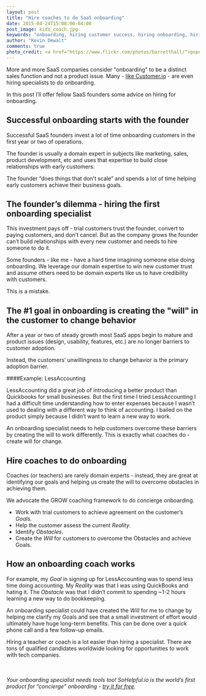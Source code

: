 ```yaml
---
layout: post
title: "Hire coaches to do SaaS onboarding"
date: 2015-04-24T15:08:00-04:00
post_image: kids_coach.jpg
keywords: "onboarding, hiring customer success, hiring onboarding, hiring customer suppport"
author: "Kevin Dewalt"
comments: true
photo_credit: <a href="https://www.flickr.com/photos/barretthall/">popofatticus</a>
---
```

More and more SaaS companies consider "onboarding" to be a distinct sales function and not a product issue. Many - [like Customer.io](/blog/customerio) - are even hiring specialists to do onboarding.

In this post I’ll offer fellow SaaS founders some advice on hiring for onboarding.

## Successful onboarding starts with the founder

Successful SaaS founders invest a lot of time onboarding customers in the first year or two of operations.

The founder is usually a domain expert in subjects like marketing, sales, product development, etc and uses that expertise to build close relationships with early customers.

The founder “does things that don’t scale” and spends a lot of time helping early customers achieve their business goals.

## The founder’s dilemma - hiring the first onboarding specialist

This investment pays off - trial customers trust the founder, convert to paying customers, and don’t cancel.  But as the company grows the founder can’t build relationships with every new customer and needs to hire someone to do it.

Some founders - like me - have a hard time imagining someone else doing onboarding. We leverage our domain expertise to win new customer trust and assume others need to be domain experts like us to have credibility with customers.

This is a mistake.

## The #1 goal in onboarding is creating the "will" in the customer to change behavior

After a year or two of steady growth most SaaS apps begin to mature and product issues (design, usability, features, etc.) are no longer barriers to customer adoption.

Instead, the customers’ unwillingness to change behavior is the primary adoption barrier.

####Example: LessAccounting

LessAccounting did a great job of introducing a better product than Quickbooks for small businesses. But the first time I tried LessAccounting I had a difficult time understanding how to enter expenses because I wasn’t used to dealing with a different way to think of accounting. I bailed on the product simply because I didn’t want to learn a new way to work.

An onboarding specialist needs to help customers overcome these barriers by creating the will to work differently. This is exactly what coaches do - create will for change.

## Hire coaches to do onboarding

Coaches (or teachers) are rarely domain experts - instead, they are great at identifying our goals and helping us create the will to overcome obstacles in achieving them.

We advocate the GROW coaching framework to do concierge onboarding.

+ Work with trial customers to achieve agreement on the customer’s *Goal*s.
+ Help the customer assess the current *Reality*.
+ Identify *Obstacles*.
+ Create the *Will* for customers to overcome the Obstacles and achieve Goals.

## How an onboarding coach works

For example, my *Goal* in signing up for LessAccounting was to spend less time doing accounting. My *Reality* was that I was using QuickBooks and hating it. The *Obstacle* was that I didn’t commit to spending ~1-2 hours learning a new way to do bookkeeping.

An onboarding specialist could have created the *Will* for me to change by helping me clarify my Goals and see that a small investment of effort would ultimately have huge long-term benefits. This can be done over a quick phone call and a few follow-up emails.

Hiring a teacher or coach is a lot easier than hiring a specialist. There are tons of qualified candidates worldwide looking for opportunities to work with tech companies.

<br><br>
*Your onboarding specialist needs tools too! SoHelpful.io is the world’s first product for “concierge” onboarding - [try it for free](http://try.sohelpful.io).*

<br>








